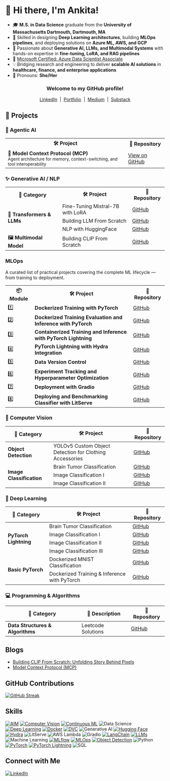 
# 👋 Hi there, I'm Ankita!

<!--<p align="center">
<img src="https://media.giphy.com/media/qgQUggAC3Pfv687qPC/giphy.gif" width="600"/>
  <img src="https://media0.giphy.com/media/v1.Y2lkPTc5MGI3NjExYWs1dDB5d3Vkd2ZvMmV2dmZoNjZnaGZqbzA1d2Z5Zmprc2M2czd1MCZlcD12MV9pbnRlcm5hbF9naWZfYnlfaWQmY3Q9Zw/Rs0JBoGpPxMAlnVc8y/giphy.gif" width="450"/>
</p> 
## 👩‍💻 About Me
-->

- 🎓 **M.S. in Data Science** graduate from the **University of Massachusetts Dartmouth, Dartmouth, MA**
- 🔬 Skilled in designing **Deep Learning architectures**, building **MLOps pipelines**, and deploying solutions on **Azure ML, AWS, and GCP**  
- 🤖 Passionate about **Generative AI, LLMs, and Multimodal Systems** with hands-on expertise in **fine-tuning, LoRA, and RAG pipelines**  
- 🏅 [Microsoft Certified: Azure Data Scientist Associate](https://learn.microsoft.com/api/credentials/share/en-us/ANKITAMUNGALPARA-0103/92D5DC7947B76E29?sharingId=5D1BD78496D5FA0B)  
- 💡 Bridging research and engineering to deliver **scalable AI solutions** in **healthcare, finance, and enterprise applications**  
- 💜 Pronouns: **She/Her** 

<!--[LinkedIn](https://www.linkedin.com/in/ankita-mungalpara/) | [Portfolio](https://ankitamungalpara.github.io/) | [Medium](https://medium.com/@mungalpara.ankita) | [Substack](https://substack.com/@ankitamungalpara)-->

<h3 align="center">Welcome to my GitHub profile!</h2>

<p align="center">
  <a href="https://www.linkedin.com/in/ankita-mungalpara/" title="LinkedIn">LinkedIn</a>
  &nbsp;|&nbsp;
  <a href="https://ankitamungalpara.github.io/" title="Portfolio">Portfolio</a>
  &nbsp;|&nbsp;
  <a href="https://medium.com/@mungalpara.ankita" title="Medium">Medium</a>
  &nbsp;|&nbsp;
  <a href="https://substack.com/@ankitamungalpara" title="Substack">Substack</a>
</p>



<h2>🚀 Projects</h2>

<h3>🤖 Agentic AI</h3>

<table>
  <tr>
    <th>🛠️ Project</th>
    <th>🔗 Repository</th>
  </tr>
  <tr>
    <td><strong>🧠 Model Context Protocol (MCP)</strong><br>
      <sub>Agent architecture for memory, context-switching, and tool interoperability</sub>
    </td>
    <td>
      <a href="https://github.com/AnkitaMungalpara/AgenticAI-Model-Context-Protocol/" target="_blank">
        View on GitHub
      </a>
    </td>
  </tr>
</table>


<h3>✨ Generative AI / NLP</h3>
<table>
  <tr>
    <th>📁 Category</th>
    <th>🛠️ Project</th>
    <th>🔗 Repository</th>
  </tr>
  <tr>
    <td rowspan="3"><strong>🧠 Transformers & LLMs</strong></td>
    <td>Fine-Tuning Mistral-7B with LoRA</td>
    <td><a href="https://github.com/AnkitaMungalpara/Fine-Tuning-LLMs/" target="_blank">GitHub</a></td>
  </tr>
  <tr>
    <td>Building LLM From Scratch</td>
    <td><a href="https://github.com/AnkitaMungalpara/Building-LLM-From-Scratch/" target="_blank">GitHub</a></td>
  </tr>
  <tr>
    <td>NLP with HuggingFace</td>
    <td><a href="https://github.com/AnkitaMungalpara/HuggingFace-NLP" target="_blank">GitHub</a></td>
  </tr>
  <tr>
    <td><strong>🖼️ Multimodal Model</strong></td>
    <td>Building CLIP From Scratch</td>
    <td><a href="https://github.com/AnkitaMungalpara/Building-CLIP-From-Scratch/" target="_blank">GitHub</a></td>
  </tr>
</table>


<h3>MLOps</h3>

<p>A curated list of practical projects covering the complete ML lifecycle — from training to deployment.</p>

<table>
  <tr>
    <th>📦 Module</th>
    <th>🛠️ Project</th>
    <th>🔗 Repository</th>
  </tr>
  <tr>
    <td>1️⃣</td>
    <td><b>Dockerized Training with PyTorch</b></td>
    <td><a href="https://github.com/AnkitaMungalpara/dockerized-mnist-classification-pytorch/">GitHub</a></td>
  </tr>
  <tr>
    <td>2️⃣</td>
    <td><b>Dockerized Training Evaluation and Inference with PyTorch</b></td>
    <td><a href="https://github.com/AnkitaMungalpara/Dockerized-training-evaluation-inference-with-PyTorch/">GitHub</a></td>
  </tr>
  <tr>
    <td>3️⃣</td>
    <td><b>Containerized Training and Inference with PyTorch Lightning</b></td>
    <td><a href="https://github.com/AnkitaMungalpara/Dog-Breed-Classification-Training-Inference-with-PyTorch-Lightning/">GitHub</a></td>
  </tr>
  <tr>
    <td>4️⃣</td>
    <td><b>PyTorch Lightning with Hydra Integration</b></td>
    <td><a href="https://github.com/AnkitaMungalpara/DogBreed_Classification_pyTorch_Lightning_Hydra_Integration/">GitHub</a></td>
  </tr>
  <tr>
    <td>5️⃣</td>
    <td><b>Data Version Control</b></td>
    <td><a href="https://github.com/AnkitaMungalpara/CatDog-Classification-with-PyTorch-Lightning-Hydra-and-DataVersionControl/">GitHub</a></td>
  </tr>
  <tr>
    <td>6️⃣</td>
    <td><b>Experiment Tracking and Hyperparameter Optimization</b></td>
    <td><a href="https://github.com/AnkitaMungalpara/HyperParameterTuning-ExperimentTracking/">GitHub</a></td>
  </tr>
  <tr>
    <td>7️⃣</td>
    <td><b>Deployment with Gradio</b></td>
    <td><a href="https://github.com/AnkitaMungalpara/DeepLearning-Classification-with-PyTorch-Lightning-Hydra-and-DataVersionControl/tree/deploy-with-gradio">GitHub</a></td>
  </tr>
  <tr>
    <td>8️⃣</td>
    <td><b>Deploying and Benchmarking Classifier with LitServe</b></td>
    <td><a href="https://github.com/AnkitaMungalpara/AWS-Deployment-with-LitServe-MLOps/">GitHub</a></td>
  </tr>
</table>

<h3>🎯 Computer Vision</h3>

<table>
  <thead>
    <tr>
      <th>📁 Category</th>
      <th>🛠️ Project</th>
      <th>🔗 Repository</th>
    </tr>
  </thead>
  <tbody>
    <tr>
      <td rowspan="1"><b>Object Detection</b></td>
      <td>YOLOv5 Custom Object Detection for Clothing Accessories</td>
      <td><a href="https://github.com/AnkitaMungalpara/YOLOv5-Custom-Object-Detection">GitHub</a></td>
    </tr>
    <tr>
      <td rowspan="3"><b>Image Classification</b></td>
      <td>Brain Tumor Classification</td>
      <td><a href="https://github.com/AnkitaMungalpara/Brain-Tumor-Classification-with-PyTorch-Lightning-Docker-Compose">GitHub</a></td>
    </tr>
    <tr>
      <td>Image Classification I</td>
      <td><a href="https://github.com/AnkitaMungalpara/CatDog-Classification-with-PyTorch-Lightning-Hydra-and-DataVersionControl">GitHub</a></td>
    </tr>
    <tr>
      <td>Image Classification II</td>
      <td><a href="https://github.com/AnkitaMungalpara/DogBreed_Classification_pyTorch_Lightning_Hydra_Integration">GitHub</a></td>
    </tr>
  </tbody>
</table>


<h3>🧠 Deep Learning</h3>

<table>
  <thead>
    <tr>
      <th>📁 Category</th>
      <th>🛠️ Project</th>
      <th>🔗 Repository</th>
    </tr>
  </thead>
  <tbody>
    <tr>
      <td rowspan="4"><b>PyTorch Lightning</b></td>
      <td>Brain Tumor Classification</td>
      <td><a href="https://github.com/AnkitaMungalpara/Brain-Tumor-Classification-with-PyTorch-Lightning-Docker-Compose">GitHub</a></td>
    </tr>
    <tr>
      <td>Image Classification I</td>
      <td><a href="https://github.com/AnkitaMungalpara/DogBreed_Classification_pyTorch_Lightning_Hydra_Integration">GitHub</a></td>
    </tr>
    <tr>
      <td>Image Classification II</td>
      <td><a href="https://github.com/AnkitaMungalpara/CatDog-Classification-with-PyTorch-Lightning-Hydra-and-DataVersionControl">GitHub</a></td>
    </tr>
    <tr>
      <td>Image Classification III</td>
      <td><a href="https://github.com/AnkitaMungalpara/Dog-Breed-Classification-Training-Inference-with-PyTorch-Lightning">GitHub</a></td>
    </tr>
    <tr>
      <td rowspan="2"><b>Basic PyTorch</b></td>
      <td>Dockerized MNIST Classification</td>
      <td><a href="https://github.com/AnkitaMungalpara/dockerized-mnist-classification-pytorch">GitHub</a></td>
    </tr>
    <tr>
      <td>Dockerized Training & Inference with PyTorch</td>
      <td><a href="https://github.com/AnkitaMungalpara/Dockerized-training-evaluation-inference-with-PyTorch">GitHub</a></td>
    </tr>
  </tbody>
</table>


<h3>💻 Programming & Algorithms</h3>

<table>
  <thead>
    <tr>
      <th>📁 Category</th>
      <th>📝 Description</th>
      <th>🔗 Repository</th>
    </tr>
  </thead>
  <tbody>
    <tr>
      <td><b>Data Structures & Algorithms</b></td>
      <td>Leetcode Solutions</td>
      <td><a href="https://github.com/AnkitaMungalpara/Leetcode-Solutions">GitHub</a></td>
    </tr>
  </tbody>
</table>



## Blogs
- [Building CLIP From Scratch: Unfolding Story Behind Pixels](https://medium.com/@mungalpara.ankita/building-clip-from-scratch-unfolding-story-behind-pixels-38f1e9fd5e0d)
- [Model Context Protocol (MCP)](https://open.substack.com/pub/ankitamungalpara/p/understanding-model-context-protocol?r=5hh66x&utm_campaign=post&utm_medium=web&showWelcomeOnShare=false)


## GitHub Contributions
[![GitHub Streak](https://streak-stats.demolab.com/?user=AnkitaMungalpara)](https://github.com/AnkitaMungalpara)


## Skills
[![AIM](https://img.shields.io/badge/-AIM-FF6F61?style=flat&logo=aim&logoColor=white)](https://github.com/AnkitaMungalpara/HyperParameterTuning-ExperimentTracking/)
[![Computer Vision](https://img.shields.io/badge/-Computer%20Vision-5C3EE8?style=flat&logo=opencv&logoColor=white)](https://github.com/AnkitaMungalpara/YOLOv5-Custom-Object-Detection)
[![Continuous ML](https://img.shields.io/badge/-Continuous%20ML-5A9E6F?style=flat&logo=gitlab&logoColor=white)](https://github.com/AnkitaMungalpara/HyperParameterTuning-ExperimentTracking/)
![Data Science](https://img.shields.io/badge/-Data%20Science-3498DB?style=flat&logo=anaconda&logoColor=white)
[![Deep Learning](https://img.shields.io/badge/-Deep%20Learning-FF6F00?style=flat&logo=tensorflow&logoColor=white)](https://github.com/AnkitaMungalpara/PyTorch-DeepLearning)
[![Docker](https://img.shields.io/badge/-Docker-2496ED?style=flat&logo=docker&logoColor=white)](https://github.com/AnkitaMungalpara/dockerized-mnist-classification-pytorch)
[![DVC](https://img.shields.io/badge/-DVC-13ADC7?style=flat&logo=dvc&logoColor=white)](https://github.com/AnkitaMungalpara/CatDog-Classification-with-PyTorch-Lightning-Hydra-and-DataVersionControl/)
![Generative AI](https://img.shields.io/badge/-Generative%20AI-FF5733?style=flat&logo=openai&logoColor=white)
[![Hugging Face](https://img.shields.io/badge/-Hugging%20Face-FFD21E?style=flat&logo=huggingface&logoColor=black)](https://github.com/AnkitaMungalpara/HuggingFace-NLP)
[![Hydra](https://img.shields.io/badge/-Hydra-0092CC?style=flat&logo=python&logoColor=white)](https://github.com/AnkitaMungalpara/CatDog-Classification-with-PyTorch-Lightning-Hydra-and-DataVersionControl/)
![LitServe](https://img.shields.io/badge/-LitServe-FF6347?style=flat&logo=lightning&logoColor=white)
![AWS Lambda](https://img.shields.io/badge/-AWS%20Lambda-FF9900?style=flat&logo=amazon-aws&logoColor=white)
![Gradio](https://img.shields.io/badge/-Gradio-3E8EFB?style=flat&logo=gradio&logoColor=white)
[![LangChain](https://img.shields.io/badge/-LangChain-121011?style=flat&logo=chain&logoColor=white)](https://github.com/AnkitaMungalpara/LangChain-AI)
[![LLMs](https://img.shields.io/badge/-LLMs-000000?style=flat&logo=openai&logoColor=white)](https://github.com/AnkitaMungalpara/Building-LLM-From-Scratch)
![Machine Learning](https://img.shields.io/badge/-Machine%20Learning-01D277?style=flat&logo=machine-learning&logoColor=white)
[![MLflow](https://img.shields.io/badge/-MLflow-0194E2?style=flat&logo=mlflow&logoColor=white)](https://github.com/AnkitaMungalpara/HyperParameterTuning-ExperimentTracking/)
[![MLOps](https://img.shields.io/badge/-MLOps-FF6F61?style=flat&logo=kubernetes&logoColor=white)](https://github.com/AnkitaMungalpara/Dockerized-training-evaluation-inference-with-PyTorch)
[![Object Detection](https://img.shields.io/badge/-Object%20Detection-34495E?style=flat&logo=opencv&logoColor=white)](https://github.com/AnkitaMungalpara/YOLOv5-Custom-Object-Detection)
![Python](https://img.shields.io/badge/-Python-3776AB?style=flat&logo=python&logoColor=white)
[![PyTorch](https://img.shields.io/badge/-PyTorch-EE4C2C?style=flat&logo=pytorch&logoColor=white)](https://github.com/AnkitaMungalpara/PyTorch-DeepLearning)
[![PyTorch Lightning](https://img.shields.io/badge/PyTorch--Lightning-792EE5?style=flat&logo=lightning&logoColor=white)](https://github.com/AnkitaMungalpara/Dog-Breed-Classification-Training-Inference-with-PyTorch-Lightning)
![SQL](https://img.shields.io/badge/-SQL-4479A1?style=flat&logo=mysql&logoColor=white)


## Connect with Me
[![LinkedIn](https://img.shields.io/badge/-LinkedIn-blue?style=flat-square&logo=LinkedIn&logoColor=white)](https://www.linkedin.com/in/ankita-mungalpara/)



<!--
## 🎯 Skills
- **Machine Learning & Deep Learning**: PyTorch, TensorFlow, Scikit-learn, Hugging Face, Generative AI
- **MLOps**: MLflow, DVC, Hydra, Docker, Kubernetes, Gradio, LitServe
- **Cloud Platforms**: AWS, Azure ML
- **Computer Vision**: OpenCV, YOLO, CLIP
- **NLP & LLMs**: Transformers, LangChain
- **Programming**: Python, SQL, Bash
- **Experiment Tracking & Optimization**: AIM, Optuna, Hyperparameter Tuning
![GitHub stats](https://github-readme-stats.vercel.app/api?username=AnkitaMungalpara&show_icons=true&theme=tokyonight&rank_icon=github)
-->



